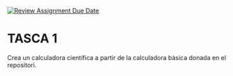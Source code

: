 [![Review Assignment Due Date](https://classroom.github.com/assets/deadline-readme-button-24ddc0f5d75046c5622901739e7c5dd533143b0c8e959d652212380cedb1ea36.svg)](https://classroom.github.com/a/FBdAYs_z)
# TASCA 1
Crea un calculadora científica a partir de la calculadora bàsica donada en el repositori.
